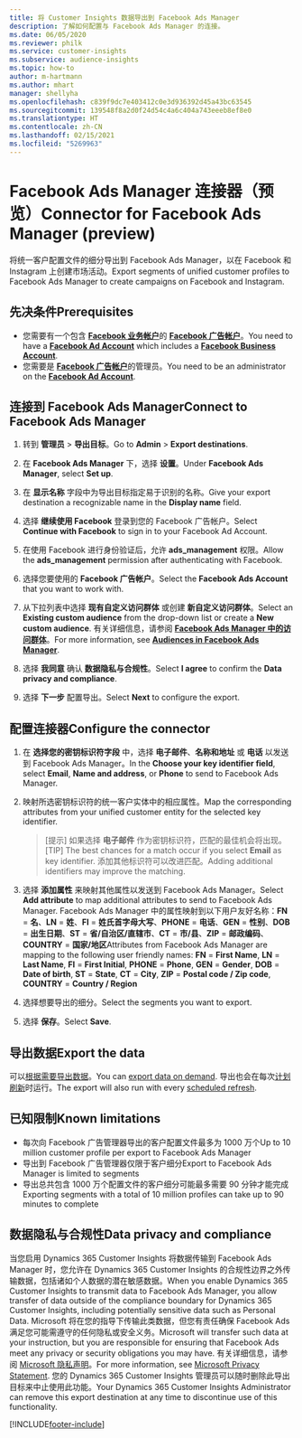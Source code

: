 ```yaml
---
title: 将 Customer Insights 数据导出到 Facebook Ads Manager
description: 了解如何配置与 Facebook Ads Manager 的连接。
ms.date: 06/05/2020
ms.reviewer: philk
ms.service: customer-insights
ms.subservice: audience-insights
ms.topic: how-to
author: m-hartmann
ms.author: mhart
manager: shellyha
ms.openlocfilehash: c839f9dc7e403412c0e3d936392d45a43bc63545
ms.sourcegitcommit: 139548f8a2d0f24d54c4a6c404a743eeeb8ef8e0
ms.translationtype: HT
ms.contentlocale: zh-CN
ms.lasthandoff: 02/15/2021
ms.locfileid: "5269963"
---
```

# <a name="connector-for-facebook-ads-manager-preview"></a><span data-ttu-id="cd73e-103">Facebook Ads Manager 连接器（预览）</span><span class="sxs-lookup"><span data-stu-id="cd73e-103">Connector for Facebook Ads Manager (preview)</span></span>

<span data-ttu-id="cd73e-104">将统一客户配置文件的细分导出到 Facebook Ads Manager，以在 Facebook 和 Instagram 上创建市场活动。</span><span class="sxs-lookup"><span data-stu-id="cd73e-104">Export segments of unified customer profiles to Facebook Ads Manager to create campaigns on Facebook and Instagram.</span></span>

## <a name="prerequisites"></a><span data-ttu-id="cd73e-105">先决条件</span><span class="sxs-lookup"><span data-stu-id="cd73e-105">Prerequisites</span></span>

- <span data-ttu-id="cd73e-106">您需要有一个包含 [**Facebook 业务帐户**](https://business.facebook.com/)的 [**Facebook 广告帐户**](https://www.facebook.com/business/learn/lessons/step-by-step-ads-manager-account)。</span><span class="sxs-lookup"><span data-stu-id="cd73e-106">You need to have a [**Facebook Ad Account**](https://www.facebook.com/business/learn/lessons/step-by-step-ads-manager-account) which includes a [**Facebook Business Account**](https://business.facebook.com/).</span></span>
- <span data-ttu-id="cd73e-107">您需要是 [**Facebook 广告帐户**](https://www.facebook.com/business/learn/lessons/step-by-step-ads-manager-account)的管理员。</span><span class="sxs-lookup"><span data-stu-id="cd73e-107">You need to be an administrator on the [**Facebook Ad Account**](https://www.facebook.com/business/learn/lessons/step-by-step-ads-manager-account).</span></span>

## <a name="connect-to-facebook-ads-manager"></a><span data-ttu-id="cd73e-108">连接到 Facebook Ads Manager</span><span class="sxs-lookup"><span data-stu-id="cd73e-108">Connect to Facebook Ads Manager</span></span>

1. <span data-ttu-id="cd73e-109">转到 **管理员** > **导出目标**。</span><span class="sxs-lookup"><span data-stu-id="cd73e-109">Go to **Admin** > **Export destinations**.</span></span>

1. <span data-ttu-id="cd73e-110">在 **Facebook Ads Manager** 下，选择 **设置**。</span><span class="sxs-lookup"><span data-stu-id="cd73e-110">Under **Facebook Ads Manager**, select **Set up**.</span></span>

1. <span data-ttu-id="cd73e-111">在 **显示名称** 字段中为导出目标指定易于识别的名称。</span><span class="sxs-lookup"><span data-stu-id="cd73e-111">Give your export destination a recognizable name in the **Display name** field.</span></span>

1. <span data-ttu-id="cd73e-112">选择 **继续使用 Facebook** 登录到您的 Facebook 广告帐户。</span><span class="sxs-lookup"><span data-stu-id="cd73e-112">Select **Continue with Facebook** to sign in to your Facebook Ad Account.</span></span>

1. <span data-ttu-id="cd73e-113">在使用 Facebook 进行身份验证后，允许 **ads_management** 权限。</span><span class="sxs-lookup"><span data-stu-id="cd73e-113">Allow the **ads_management** permission after authenticating with Facebook.</span></span>

1. <span data-ttu-id="cd73e-114">选择您要使用的 **Facebook 广告帐户**。</span><span class="sxs-lookup"><span data-stu-id="cd73e-114">Select the **Facebook Ads Account** that you want to work with.</span></span>

1. <span data-ttu-id="cd73e-115">从下拉列表中选择 **现有自定义访问群体** 或创建 **新自定义访问群体**。</span><span class="sxs-lookup"><span data-stu-id="cd73e-115">Select an **Existing custom audience** from the drop-down list or create a **New custom audience**.</span></span> <span data-ttu-id="cd73e-116">有关详细信息，请参阅 [**Facebook Ads Manager 中的访问群体**](https://www.facebook.com/business/help/744354708981227?id=2469097953376494)。</span><span class="sxs-lookup"><span data-stu-id="cd73e-116">For more information, see [**Audiences in Facebook Ads Manager**](https://www.facebook.com/business/help/744354708981227?id=2469097953376494).</span></span>

1. <span data-ttu-id="cd73e-117">选择 **我同意** 确认 **数据隐私与合规性**。</span><span class="sxs-lookup"><span data-stu-id="cd73e-117">Select **I agree** to confirm the **Data privacy and compliance**.</span></span>

1. <span data-ttu-id="cd73e-118">选择 **下一步** 配置导出。</span><span class="sxs-lookup"><span data-stu-id="cd73e-118">Select **Next** to configure the export.</span></span>

## <a name="configure-the-connector"></a><span data-ttu-id="cd73e-119">配置连接器</span><span class="sxs-lookup"><span data-stu-id="cd73e-119">Configure the connector</span></span>

1. <span data-ttu-id="cd73e-120">在 **选择您的密钥标识符字段** 中，选择 **电子邮件**、**名称和地址** 或 **电话** 以发送到 Facebook Ads Manager。</span><span class="sxs-lookup"><span data-stu-id="cd73e-120">In the **Choose your key identifier field**, select **Email**, **Name and address**, or **Phone** to send to Facebook Ads Manager.</span></span>

1. <span data-ttu-id="cd73e-121">映射所选密钥标识符的统一客户实体中的相应属性。</span><span class="sxs-lookup"><span data-stu-id="cd73e-121">Map the corresponding attributes from your unified customer entity for the selected key identifier.</span></span>
   > <span data-ttu-id="cd73e-122">[提示] 如果选择 **电子邮件** 作为密钥标识符，匹配的最佳机会将出现。</span><span class="sxs-lookup"><span data-stu-id="cd73e-122">[TIP] The best chances for a match occur if you select **Email** as key identifier.</span></span> <span data-ttu-id="cd73e-123">添加其他标识符可以改进匹配。</span><span class="sxs-lookup"><span data-stu-id="cd73e-123">Adding additional identifiers may improve the matching.</span></span>

1. <span data-ttu-id="cd73e-124">选择 **添加属性** 来映射其他属性以发送到 Facebook Ads Manager。</span><span class="sxs-lookup"><span data-stu-id="cd73e-124">Select **Add attribute** to map additional attributes to send to Facebook Ads Manager.</span></span> <span data-ttu-id="cd73e-125">Facebook Ads Manager 中的属性映射到以下用户友好名称：**FN** = **名**、**LN** = **姓**、**FI** = **姓氏首字母大写**、**PHONE** = **电话**、**GEN** = **性别**、**DOB** = **出生日期**、**ST** = **省/自治区/直辖市**、**CT** = **市/县**、**ZIP** = **邮政编码**、**COUNTRY** = **国家/地区**</span><span class="sxs-lookup"><span data-stu-id="cd73e-125">Attributes from Facebook Ads Manager are mapping to the following user friendly names: **FN** = **First Name**, **LN** = **Last Name**, **FI** = **First Initial**, **PHONE** = **Phone**, **GEN** = **Gender**, **DOB** = **Date of birth**, **ST** = **State**, **CT** = **City**, **ZIP** = **Postal code / Zip code**, **COUNTRY** = **Country / Region**</span></span>

1. <span data-ttu-id="cd73e-126">选择想要导出的细分。</span><span class="sxs-lookup"><span data-stu-id="cd73e-126">Select the segments you want to export.</span></span>

1. <span data-ttu-id="cd73e-127">选择 **保存**。</span><span class="sxs-lookup"><span data-stu-id="cd73e-127">Select **Save**.</span></span>

## <a name="export-the-data"></a><span data-ttu-id="cd73e-128">导出数据</span><span class="sxs-lookup"><span data-stu-id="cd73e-128">Export the data</span></span>

<span data-ttu-id="cd73e-129">可以[根据需要导出数据](export-destinations.md)。</span><span class="sxs-lookup"><span data-stu-id="cd73e-129">You can [export data on demand](export-destinations.md).</span></span> <span data-ttu-id="cd73e-130">导出也会在每次[计划刷新](system.md#schedule-tab)时运行。</span><span class="sxs-lookup"><span data-stu-id="cd73e-130">The export will also run with every [scheduled refresh](system.md#schedule-tab).</span></span>

## <a name="known-limitations"></a><span data-ttu-id="cd73e-131">已知限制</span><span class="sxs-lookup"><span data-stu-id="cd73e-131">Known limitations</span></span>

- <span data-ttu-id="cd73e-132">每次向 Facebook 广告管理器导出的客户配置文件最多为 1000 万个</span><span class="sxs-lookup"><span data-stu-id="cd73e-132">Up to 10 million customer profile per export to Facebook Ads Manager</span></span> 
- <span data-ttu-id="cd73e-133">导出到 Facebook 广告管理器仅限于客户细分</span><span class="sxs-lookup"><span data-stu-id="cd73e-133">Export to Facebook Ads Manager is limited to segments</span></span>
- <span data-ttu-id="cd73e-134">导出总共包含 1000 万个配置文件的客户细分可能最多需要 90 分钟才能完成</span><span class="sxs-lookup"><span data-stu-id="cd73e-134">Exporting segments with a total of 10 million profiles can take up to 90 minutes to complete</span></span>

## <a name="data-privacy-and-compliance"></a><span data-ttu-id="cd73e-135">数据隐私与合规性</span><span class="sxs-lookup"><span data-stu-id="cd73e-135">Data privacy and compliance</span></span>

<span data-ttu-id="cd73e-136">当您启用 Dynamics 365 Customer Insights 将数据传输到 Facebook Ads Manager 时，您允许在 Dynamics 365 Customer Insights 的合规性边界之外传输数据，包括诸如个人数据的潜在敏感数据。</span><span class="sxs-lookup"><span data-stu-id="cd73e-136">When you enable Dynamics 365 Customer Insights to transmit data to Facebook Ads Manager, you allow transfer of data outside of the compliance boundary for Dynamics 365 Customer Insights, including potentially sensitive data such as Personal Data.</span></span> <span data-ttu-id="cd73e-137">Microsoft 将在您的指导下传输此类数据，但您有责任确保 Facebook Ads 满足您可能需遵守的任何隐私或安全义务。</span><span class="sxs-lookup"><span data-stu-id="cd73e-137">Microsoft will transfer such data at your instruction, but you are responsible for ensuring that Facebook Ads meet any privacy or security obligations you may have.</span></span> <span data-ttu-id="cd73e-138">有关详细信息，请参阅 [Microsoft 隐私声明](https://go.microsoft.com/fwlink/?linkid=396732)。</span><span class="sxs-lookup"><span data-stu-id="cd73e-138">For more information, see [Microsoft Privacy Statement](https://go.microsoft.com/fwlink/?linkid=396732).</span></span>
<span data-ttu-id="cd73e-139">您的 Dynamics 365 Customer Insights 管理员可以随时删除此导出目标来中止使用此功能。</span><span class="sxs-lookup"><span data-stu-id="cd73e-139">Your Dynamics 365 Customer Insights Administrator can remove this export destination at any time to discontinue use of this functionality.</span></span>


[!INCLUDE[footer-include](../includes/footer-banner.md)]